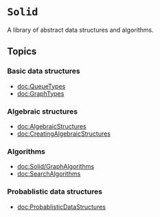 # ``Solid``

A library of abstract data structures and algorithms.

## Topics

### Basic data structures
- <doc:QueueTypes>
- <doc:GraphTypes>

### Algebraic structures
- <doc:AlgebraicStructures>
- <doc:CreatingAlgebraicStructures>

### Algorithms
- <doc:Solid/GraphAlgorithms>
- <doc:SearchAlgorithms>

### Probablistic data structures
- <doc:ProbablisticDataStructures>
